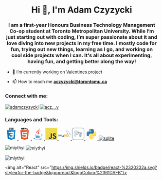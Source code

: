 <h1 align="center">Hi 👋, I'm Adam Czyzycki</h1>
<h3 align="center">I am a first-year Honours Business Technology Management Co-op student at Toronto Metropolitan University. While I’m just starting out with coding, I’m super passionate about it and love diving into new projects in my free time. I mostly code for fun, trying out new things, learning as I go, and working on cool side projects when I can. It's all about experimenting, having fun, and getting better along the way!</h3>

- 🔭 I’m currently working on [Valentines project](https://github.com/miythyi/Valentines-Project)

- 📫 How to reach me **aczyzycki@torontomu.ca**

<h3 align="left">Connect with me:</h3>
<p align="left">
<a href="https://linkedin.com/in/adamczyzycki" target="blank"><img align="center" src="https://raw.githubusercontent.com/rahuldkjain/github-profile-readme-generator/master/src/images/icons/Social/linked-in-alt.svg" alt="adamczyzycki" height="30" width="40" /></a>
<a href="https://instagram.com/acz._.y" target="blank"><img align="center" src="https://raw.githubusercontent.com/rahuldkjain/github-profile-readme-generator/master/src/images/icons/Social/instagram.svg" alt="acz._.y" height="30" width="40" /></a>
</p>

<h3 align="left">Languages and Tools:</h3>
<p align="left"> <a href="https://www.w3schools.com/css/" target="_blank" rel="noreferrer"> <img src="https://raw.githubusercontent.com/devicons/devicon/master/icons/css3/css3-original-wordmark.svg" alt="css3" width="40" height="40"/> </a> <a href="https://www.w3.org/html/" target="_blank" rel="noreferrer"> <img src="https://raw.githubusercontent.com/devicons/devicon/master/icons/html5/html5-original-wordmark.svg" alt="html5" width="40" height="40"/> </a> <a href="https://www.java.com" target="_blank" rel="noreferrer"> <img src="https://raw.githubusercontent.com/devicons/devicon/master/icons/java/java-original.svg" alt="java" width="40" height="40"/> </a> <a href="https://developer.mozilla.org/en-US/docs/Web/JavaScript" target="_blank" rel="noreferrer"> <img src="https://raw.githubusercontent.com/devicons/devicon/master/icons/javascript/javascript-original.svg" alt="javascript" width="40" height="40"/> </a> <a href="https://www.mysql.com/" target="_blank" rel="noreferrer"> <img src="https://raw.githubusercontent.com/devicons/devicon/master/icons/mysql/mysql-original-wordmark.svg" alt="mysql" width="40" height="40"/> </a> <a href="https://www.photoshop.com/en" target="_blank" rel="noreferrer"> <img src="https://raw.githubusercontent.com/devicons/devicon/master/icons/photoshop/photoshop-line.svg" alt="photoshop" width="40" height="40"/> </a> <a href="https://www.python.org" target="_blank" rel="noreferrer"> <img src="https://raw.githubusercontent.com/devicons/devicon/master/icons/python/python-original.svg" alt="python" width="40" height="40"/> </a> <a href="https://www.sqlite.org/" target="_blank" rel="noreferrer"> <img src="https://www.vectorlogo.zone/logos/sqlite/sqlite-icon.svg" alt="sqlite" width="40" height="40"/> </a> </p>

<p><img align="left" src="https://github-readme-stats.vercel.app/api/top-langs?username=miythyi&show_icons=true&theme=dark&locale=en&layout=compact" alt="miythyi" /></p>

<p>&nbsp;<img align="center" src="https://github-readme-stats.vercel.app/api?username=miythyi&show_icons=true&theme=dark&locale=en" alt="miythyi" /></p>

<p><img align="center" src="https://github-readme-streak-stats.herokuapp.com/?user=miythyi&theme=dark" alt="miythyi" /></p>

<img alt=”React” src=”https://img.shields.io/badge/react-%2320232a.svg?style=for-the-badge&logo=react&logoColor=%2361DAFB"/>
